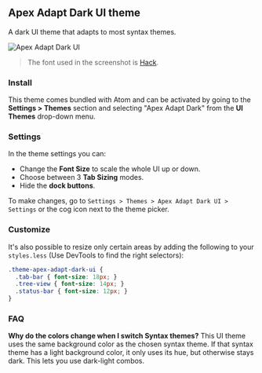 ## Apex Adapt Dark UI theme

A dark UI theme that adapts to most syntax themes.

![Apex Adapt Dark UI](https://user-images.githubusercontent.com/1456302/28935025-b3f7d64c-7848-11e7-900c-d1bc0ebaadbc.png)

> The font used in the screenshot is [Hack](https://github.com/chrissimpkins/Hack).


### Install

This theme comes bundled with Atom and can be activated by going to the __Settings > Themes__ section and selecting "Apex Adapt Dark" from the __UI Themes__ drop-down menu.


### Settings

In the theme settings you can:

- Change the __Font Size__ to scale the whole UI up or down.
- Choose between 3 __Tab Sizing__ modes.
- Hide the  __dock buttons__.

To make changes, go to `Settings > Themes > Apex Adapt Dark UI > Settings` or the cog icon next to the theme picker.


### Customize

It's also possible to resize only certain areas by adding the following to your `styles.less` (Use DevTools to find the right selectors):

```css
.theme-apex-adapt-dark-ui {
  .tab-bar { font-size: 18px; }
  .tree-view { font-size: 14px; }
  .status-bar { font-size: 12px; }
}
```


### FAQ

__Why do the colors change when I switch Syntax themes?__
This UI theme uses the same background color as the chosen syntax theme. If that syntax theme has a light background color, it only uses its hue, but otherwise stays dark. This lets you use dark-light combos.
